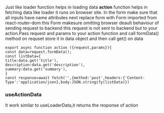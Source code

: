 Just like loader function helps in loading data <B>action</B> function helps in fetching data like loader it runs on browser site.
In the form make sure that all inputs have name attributes next replace form with Form imported from react-router-dom this Form makesure omitting browser deault behaviour of sending request to backend this request is not sent to backend but to your action.Pass request and params to your action function and call formData() method on requset store it in data object and then call get() on data 
```
export async function action ({request,params}){
const data=request.formData();
const listData={
title:data.get('title'),
description:data.get('description'),
summary:data.get('summary'),
}
const response=await fetch('',{method:'post',headers:{'Content-Type':'application/json},body:JSON.stringify(listData)})

```
### useActionData
It work similar to useLoaderData,it returns the response of action

